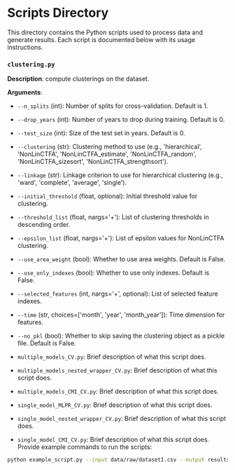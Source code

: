 # Scripts Directory

This directory contains the Python scripts used to process data and generate results. Each script is documented below with its usage instructions.

### `clustering.py`
**Description**: compute clusterings on the dataset.

**Arguments**:
- `--n_splits` (int): Number of splits for cross-validation. Default is 1.
- `--drop_years` (int): Number of years to drop during training. Default is 0.
- `--test_size` (int): Size of the test set in years. Default is 0.
- `--clustering` (str): Clustering method to use (e.g., 'hierarchical', 'NonLinCTFA', 'NonLinCTFA_estimate', 'NonLinCTFA_random', 'NonLinCTFA_sizesort', 'NonLinCTFA_strengthsort').
- `--linkage` (str): Linkage criterion to use for hierarchical clustering (e.g., 'ward', 'complete', 'average', 'single').
- `--initial_threshold` (float, optional): Initial threshold value for clustering.
- `--threshold_list` (float, nargs='+'): List of clustering thresholds in descending order.
- `--epsilon_list` (float, nargs='+'): List of epsilon values for NonLinCTFA clustering.
- `--use_area_weight` (bool): Whether to use area weights. Default is False.
- `--use_only_indexes` (bool): Whether to use only indexes. Default is False.
- `--selected_features` (int, nargs='+', optional): List of selected feature indexes.
- `--time` (str, choices=['month', 'year', 'month_year']): Time dimension for features.
- `--no_pkl` (bool): Whether to skip saving the clustering object as a pickle file. Default is False.


- `multiple_models_CV.py`: Brief description of what this script does.
- `multiple_models_nested_wrapper_CV.py`: Brief description of what this script does.
- `multiple_models_CMI_CV.py`: Brief description of what this script does.
- `single_model_MLPR_CV.py`: Brief description of what this script does.
- `single_model_nested_wrapper_CV.py`: Brief description of what this script does.
- `single_model_CMI_CV.py`: Brief description of what this script does.
Provide example commands to run the scripts:

```bash
python example_script.py --input data/raw/dataset1.csv --output results/output1.csv
